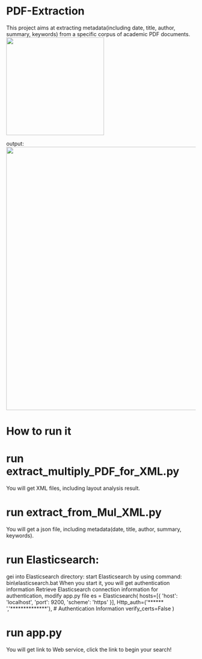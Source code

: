 # PDF-Extraction
This project aims at extracting metadata(including date, title, author, summary, keywords) from a specific corpus of academic PDF documents. 
<img src="https://github.com/user-attachments/assets/f1158803-7ed1-46e2-8b06-85af5810285c" width="260px">

output:
<img src="https://github.com/user-attachments/assets/64957101-e95d-4f39-8a8e-66924f56cc02" width="700px">
# How to run it
# run extract_multiply_PDF_for_XML.py
You will get XML files, including layout analysis result.

# run extract_from_Mul_XML.py
You will get a json file, including metadata(date, title, author, summary, keywords).

# run Elasticsearch:
gei into Elasticsearch directory:
start Elasticsearch by using command: bin\elasticsearch.bat
When you start it, you will get authentication information
Retrieve Elasticsearch connection information for authentication, modify app.py file
es = Elasticsearch(
  hosts=[{
  'host': 'localhost',
  'port': 9200,
  'scheme': 'https'
  }],
  Http_auth=('****** ','**************'), # Authentication Information
  verify_certs=False
)

# run app.py

You will get link to Web service, click the link to begin your search!

